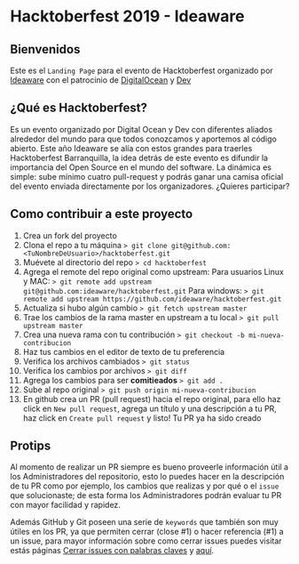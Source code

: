 # Hacktoberfest 2019 - Ideaware

## Bienvenidos

Este es el `Landing Page` para el evento de Hacktoberfest organizado por [Ideaware](https://ideaware.co) con el patrocinio de [DigitalOcean](https://www.digitalocean.com) y [Dev](https://dev.to)

## ¿Qué es Hacktoberfest?

Es un evento organizado por Digital Ocean y Dev con diferentes aliados alrededor del mundo para que todos conozcamos y aportemos al código abierto. Este año Ideaware se alía con estos grandes para traerles Hacktoberfest Barranquilla, la idea detrás de este evento es difundir la importancia del Open Source en el mundo del software. La dinámica es simple: sube mínimo cuatro pull-request y podrás ganar una camisa oficial del evento enviada directamente por los organizadores. ¿Quieres participar?

## Como contribuir a este proyecto

1. Crea un fork del proyecto
2. Clona el repo a tu máquina ```> git clone git@github.com:<TuNombreDeUsuario>/hacktoberfest.git ```
3. Muévete al directorio del repo ```> cd hacktoberfest ```
4. Agrega el remote del repo original como upstream:
    Para usuarios Linux y MAC: ```> git remote add upstream git@github.com:ideaware/hacktoberfest.git```
    Para windows: ```> git remote add upstream https://github.com/ideaware/hacktoberfest.git```
5. Actualiza si hubo algún cambio ```> git fetch upstream master```
6. Trae los cambios de la rama master en upstream a tu local ```> git pull upstream master```
7. Crea una nueva rama con tu contribución ```> git checkout -b mi-nueva-contribucion```
8. Haz tus cambios en el editor de texto de tu preferencia
9. Verifica los archivos cambiados ```> git status```
10. Verifica los cambios por archivos ```> git diff```
11. Agrega los cambios para ser **comitieados**  ```> git add .```
12. Sube al repo original ```> git push origin mi-nueva-contribucion```
13. En github crea un PR (pull request) hacia el repo original, para ello haz click en ``New pull request``, agrega un título y una descripción a tu PR, haz click en ``Create pull request`` y listo! Tu PR ya ha sido creado

## Protips

Al momento de realizar un PR siempre es bueno proveerle información útil a los Administradores del repositorio, esto lo puedes hacer en la descripción de tu PR como por ejemplo, los cambios que realizas y por qué o el ``issue`` que solucionaste; de esta forma los Administradores podrán evaluar tu PR con mayor facilidad y rapidez.

Además GitHub y Git poseen una serie de ``keywords`` que también son muy útiles en los PR, ya que permiten cerrar (close #1) o hacer referencia (#1) a un issue, para mayor información sobre como cerrar issues puedes visitar estás páginas [Cerrar issues con palabras claves](https://help.github.com/en/articles/closing-issues-using-keywords) y [aquí](https://github.blog/2013-01-22-closing-issues-via-commit-messages/).